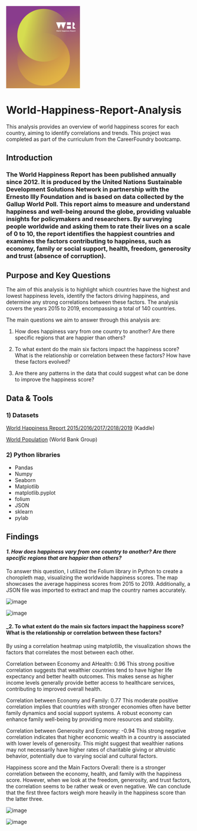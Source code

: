<img src="Visualizations%20and%20photos/WHR%20logo.png" alt="WHR Logo" width="200"/>

# World-Happiness-Report-Analysis
This analysis provides an overview of world happiness scores for each country, aiming to identify correlations and trends. This project was completed as part of the curriculum from the CareerFoundry bootcamp.



## Introduction
### The World Happiness Report has been published annually since 2012. It is produced by the United Nations Sustainable Development Solutions Network in partnership with the Ernesto Illy Foundation and is based on data collected by the Gallup World Poll. This report aims to measure and understand happiness and well-being around the globe, providing valuable insights for policymakers and researchers. By surveying people worldwide and asking them to rate their lives on a scale of 0 to 10, the report identifies the happiest countries and examines the factors contributing to happiness, such as economy, family or social support, health, freedom, generosity and trust (absence of corruption). 

##  Purpose and Key Questions

The aim of this analysis is to highlight which countries have the highest and lowest happiness levels, identify the factors driving happiness, and determine any strong correlations between these factors. The analysis covers the years 2015 to 2019, encompassing a total of 140 countries. 

The main questions we aim to answer through this analysis are: 

1. How does happiness vary from one country to another? Are there specific regions that are happier than others? 

2. To what extent do the main six factors impact the happiness score? What is the relationship or correlation between these factors? How have these factors evolved? 

3. Are there any patterns in the data that could suggest what can be done to improve the happiness score?


## Data & Tools
### 1)	Datasets
<a href="https://www.kaggle.com/datasets/unsdsn/world-happiness/data">World Happiness Report 2015/2016/2017/2018/2019</a> (Kaddle)

<a href="https://data.worldbank.org/indicator/SP.POP.TOTL?end=2019&start=2015">World Population</a> (World Bank Group)

### 2)	Python libraries
- Pandas
- Numpy
- Seaborn
- Matplotlib
- matplotlib.pyplot
- folium
- JSON
- sklearn
- pylab


## Findings

#### _1. How does happiness vary from one country to another? Are there specific regions that are happier than others?_

  To answer this question, I utilized the Folium library in Python to create a choropleth map, visualizing the worldwide happiness scores. The map showcases the average happiness scores from 2015 to 2019. Additionally, a JSON file was imported to extract and map the country names accurately.  

![image](https://github.com/user-attachments/assets/8265612d-2618-4bf0-aabe-5c7915e752ec)

![image](https://github.com/user-attachments/assets/5cb12c9a-1800-4d91-a4e2-02dba6fdae18)


#### _2. To what extent do the main six factors impact the happiness score? What is the relationship or correlation between these factors?
By using a correlation heatmap using matplotlib, the visualization shows the factors that correlates the most between each other. 

Correlation between Economy and AHealth: 0.96 This strong positive correlation suggests that wealthier countries tend to have higher life expectancy and better health outcomes. This makes sense as higher income levels generally provide better access to healthcare services, contributing to improved overall health.

Correlation between Economy and Family: 0.77 This moderate positive correlation implies that countries with stronger economies often have better family dynamics and social support systems. A robust economy can enhance family well-being by providing more resources and stability.

Correlation between Generosity and Economy: -0.94 This strong negative correlation indicates that higher economic wealth in a country is associated with lower levels of generosity. This might suggest that wealthier nations may not necessarily have higher rates of charitable giving or altruistic behavior, potentially due to varying social and cultural factors.

Happiness score and the Main Factors Overall: there is a stronger correlation between the economy, health, and family with the happiness score. However, when we look at the freedom, generosity, and trust factors, the correlation seems to be rather weak or even negative. We can conclude that the first three factors weigh more heavily in the happiness score than the latter three.

![image](https://github.com/user-attachments/assets/60701175-be61-4285-b76c-e0dfc17484d7)


<img src="https://github.com/user-attachments/assets/4c2b291c-2670-4091-a6f2-ceccbd2916b5" alt="image" width="500">





